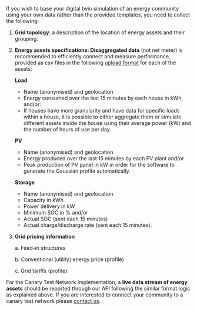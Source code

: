If you wish to base your digital twin simulation of an energy community using your own data rather than the provided templates, you need to collect the following: 

1. **Grid topology**: a description of the location of energy assets and their grouping.
2. **Energy assets specifications: Disaggregated data** (not net meter) is recommended to efficiently connect and measure performance, provided as csv files in the following [upload format](upload-file-formats.md) for each of the assets:
   
    **Load**
  
    * Name (anonymised) and geolocation
    * Energy consumed over the last 15 minutes by each house in kWh, and/or:
    * If houses have more granularity and have data for specific loads within a house, it is possible to either aggregate them or simulate different assets inside the house using their average power (kW) and the number of hours of use per day.

    **PV**
  
    * Name (anonymised) and geolocation
    * Energy produced over the last 15 minutes by each PV plant and/or
    * Peak production of PV panel in kW in order for the software to generate the Gaussian profile automatically.

    **Storage**
  
    * Name (anonymised) and geolocation
    * Capacity in kWh
    * Power delivery in kW
    * Minimum SOC in % and/or
    * Actual SOC (sent each 15 minutes)
    * Actual charge/discharge rate (sent each 15 minutes).

3. **Grid pricing information**
   
      a. Feed-in structures
   
      b. Conventional (utility) energy price (profile)
   
      c. Grid tariffs (profile).

For the Canary Test Network Implementation, a **live data stream of energy assets** should be reported through our API following the similar format logic as explained above. If you are interested to connect your community to a canary test network please [contact us](mailto:contact@gridsingularity.com).
    
   


